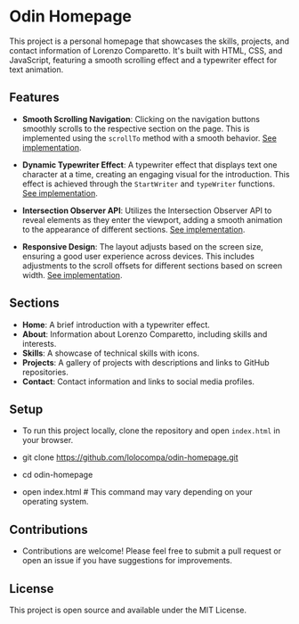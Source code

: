 # Odin Homepage

This project is a personal homepage that showcases the skills, projects, and contact information of Lorenzo Comparetto. It's built with HTML, CSS, and JavaScript, featuring a smooth scrolling effect and a typewriter effect for text animation.

## Features

- **Smooth Scrolling Navigation**: Clicking on the navigation buttons smoothly scrolls to the respective section on the page. This is implemented using the `scrollTo` method with a smooth behavior. [See implementation](https://github.com/lolocompa/odin-homepage/tree/main/index.js#L64L75).

- **Dynamic Typewriter Effect**: A typewriter effect that displays text one character at a time, creating an engaging visual for the introduction. This effect is achieved through the `StartWriter` and `typeWriter` functions. [See implementation](https://github.com/lolocompa/odin-homepage/tree/main/typerwritter.js#L44L55).

- **Intersection Observer API**: Utilizes the Intersection Observer API to reveal elements as they enter the viewport, adding a smooth animation to the appearance of different sections. [See implementation](https://github.com/lolocompa/odin-homepage/tree/main/index.js#L1L19).

- **Responsive Design**: The layout adjusts based on the screen size, ensuring a good user experience across devices. This includes adjustments to the scroll offsets for different sections based on screen width. [See implementation](https://github.com/lolocompa/odin-homepage/tree/main/index.js#L24L62).

## Sections

- **Home**: A brief introduction with a typewriter effect.
- **About**: Information about Lorenzo Comparetto, including skills and interests.
- **Skills**: A showcase of technical skills with icons.
- **Projects**: A gallery of projects with descriptions and links to GitHub repositories.
- **Contact**: Contact information and links to social media profiles.

## Setup

- To run this project locally, clone the repository and open `index.html` in your browser.

- git clone https://github.com/lolocompa/odin-homepage.git
- cd odin-homepage
- open index.html # This command may vary depending on your operating system.
## Contributions
- Contributions are welcome! Please feel free to submit a pull request or open an issue if you have suggestions for improvements.

## License
This project is open source and available under the MIT License.
